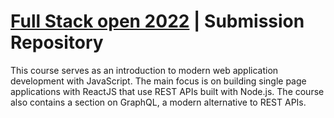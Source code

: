 # [Full Stack open 2022](https://fullstackopen.com/en/) | Submission Repository

This course serves as an introduction to modern web application development with JavaScript. The main focus is on building single page applications with ReactJS that use REST APIs built with Node.js. The course also contains a section on GraphQL, a modern alternative to REST APIs.
